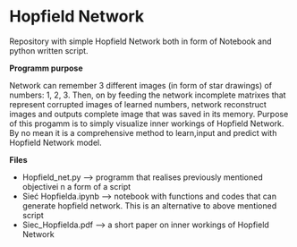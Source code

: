 # Hopfield Network
Repository with simple Hopfield Network both in form of Notebook and python written script.

**Programm purpose**

Network can remember 3 different images (in form of star drawings)  of numbers: 1, 2, 3. Then, on by feeding the network incomplete matrixes that represent corrupted images of learned numbers, network reconstruct images and outputs  complete image that was saved in its memory. Purpose of this progamm is to simply visualize inner workings of Hopfield Network. By no mean it is a comprehensive method to learn,input and predict with Hopfield Network model.

**Files**

+ Hopfield_net.py --> programm that realises previously mentioned objectivei n a form of a script
+ Sieć Hopfielda.ipynb --> notebook with functions and codes that can generate hopfield network. This is an alternative to above mentioned script
+  Siec_Hopfielda.pdf --> a short paper on inner workings of Hopfield Network
